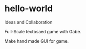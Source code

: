 # hello-world
Ideas and Collaboration

Full-Scale textbsaed game with Gabe.

Make hand made GUI for game.
